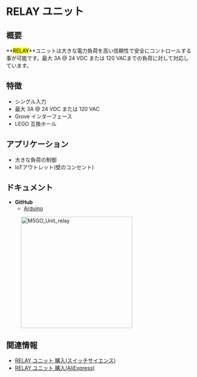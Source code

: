 # RELAY ユニット



## 概要

**<mark>RELAY</marK>**ユニットは大きな電力負荷を高い信頼性で安全にコントロールする事が可能です。最大 3A @ 24 VDC または 120 VACまでの負荷に対して対応しています。

## 特徴

- シングル入力
- 最大 3A @ 24 VDC または 120 VAC
- Grove インターフェース
- LEGO 互換ホール

## アプリケーション

- 大きな負荷の制御
- IoTアウトレット(壁のコンセント)

## ドキュメント

- **GitHub**
  - [Arduino](https://github.com/m5stack/M5Stack/tree/master/examples/Unit/Relay)

<figure>
    <img src="assets/img/product_pics/units/M5GO_Unit_relay.png" alt="M5GO_Unit_relay" height="300px" width="300px">
</figure>

## 関連情報

- [RELAY ユニット 購入(スイッチサイエンス)](https://www.switch-science.com/catalog/4054/)
- [RELAY ユニット 購入(AliExpress)](https://www.aliexpress.com/store/product/M5Stack-DC-3A-30-AC-3A-220-ESP32/3226069_32922856211.html)
